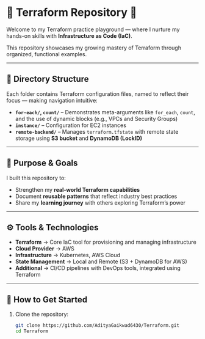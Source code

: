 # 🧐 Terraform Repository 🚀

Welcome to my Terraform practice playground — where I nurture my hands-on skills with **Infrastructure as Code (IaC)**.  

This repository showcases my growing mastery of Terraform through organized, functional examples.  

---

## 📂 Directory Structure

Each folder contains Terraform configuration files, named to reflect their focus — making navigation intuitive:

- **`for-each/`, `count/`** – Demonstrates meta-arguments like `for_each`, `count`, and the use of dynamic blocks (e.g., VPCs and Security Groups)  
- **`instance/`** – Configuration for EC2 instances  
- **`remote-backend/`** – Manages `terraform.tfstate` with remote state storage using **S3 bucket** and **DynamoDB (LockID)**  

---

## 🎯 Purpose & Goals

I built this repository to:  
- Strengthen my **real-world Terraform capabilities**  
- Document **reusable patterns** that reflect industry best practices  
- Share my **learning journey** with others exploring Terraform’s power  

---

## ⚙️ Tools & Technologies

- **Terraform** → Core IaC tool for provisioning and managing infrastructure  
- **Cloud Provider** → AWS  
- **Infrastructure** → Kubernetes, AWS Cloud  
- **State Management** → Local and Remote (S3 + DynamoDB for AWS)  
- **Additional** → CI/CD pipelines with DevOps tools, integrated using Terraform  

---

## 🚀 How to Get Started

1. Clone the repository:  
   ```bash
   git clone https://github.com/AdityaGaikwad6430/Terraform.git
   cd Terraform
